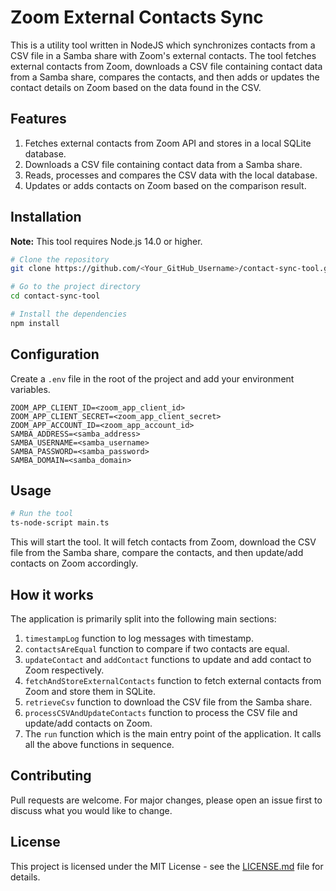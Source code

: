 # Zoom External Contacts Sync 

This is a utility tool written in NodeJS which synchronizes contacts from a CSV file in a Samba share with Zoom's external contacts. The tool fetches external contacts from Zoom, downloads a CSV file containing contact data from a Samba share, compares the contacts, and then adds or updates the contact details on Zoom based on the data found in the CSV.

## Features

1. Fetches external contacts from Zoom API and stores in a local SQLite database.
2. Downloads a CSV file containing contact data from a Samba share.
3. Reads, processes and compares the CSV data with the local database.
4. Updates or adds contacts on Zoom based on the comparison result.

## Installation

**Note:** This tool requires Node.js 14.0 or higher.

```bash
# Clone the repository
git clone https://github.com/<Your_GitHub_Username>/contact-sync-tool.git

# Go to the project directory
cd contact-sync-tool

# Install the dependencies
npm install
```

## Configuration

Create a `.env` file in the root of the project and add your environment variables.

```env
ZOOM_APP_CLIENT_ID=<zoom_app_client_id>
ZOOM_APP_CLIENT_SECRET=<zoom_app_client_secret>
ZOOM_APP_ACCOUNT_ID=<zoom_app_account_id>
SAMBA_ADDRESS=<samba_address>
SAMBA_USERNAME=<samba_username>
SAMBA_PASSWORD=<samba_password>
SAMBA_DOMAIN=<samba_domain>
```

## Usage

```bash
# Run the tool
ts-node-script main.ts 
```

This will start the tool. It will fetch contacts from Zoom, download the CSV file from the Samba share, compare the contacts, and then update/add contacts on Zoom accordingly.

## How it works

The application is primarily split into the following main sections:

1. `timestampLog` function to log messages with timestamp.
2. `contactsAreEqual` function to compare if two contacts are equal.
3. `updateContact` and `addContact` functions to update and add contact to Zoom respectively.
4. `fetchAndStoreExternalContacts` function to fetch external contacts from Zoom and store them in SQLite.
5. `retrieveCsv` function to download the CSV file from the Samba share.
6. `processCSVAndUpdateContacts` function to process the CSV file and update/add contacts on Zoom.
7. The `run` function which is the main entry point of the application. It calls all the above functions in sequence.

## Contributing

Pull requests are welcome. For major changes, please open an issue first to discuss what you would like to change.

## License

This project is licensed under the MIT License - see the [LICENSE.md](LICENSE.md) file for details.
